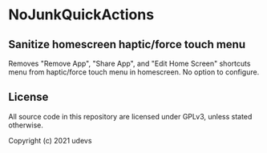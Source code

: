 # NoJunkQuickActions

## Sanitize homescreen haptic/force touch menu
Removes "Remove App", "Share App", and "Edit Home Screen" shortcuts menu from haptic/force touch menu in homescreen. No option to configure.
            
## License
All source code in this repository are licensed under GPLv3, unless stated otherwise.

Copyright (c) 2021 udevs